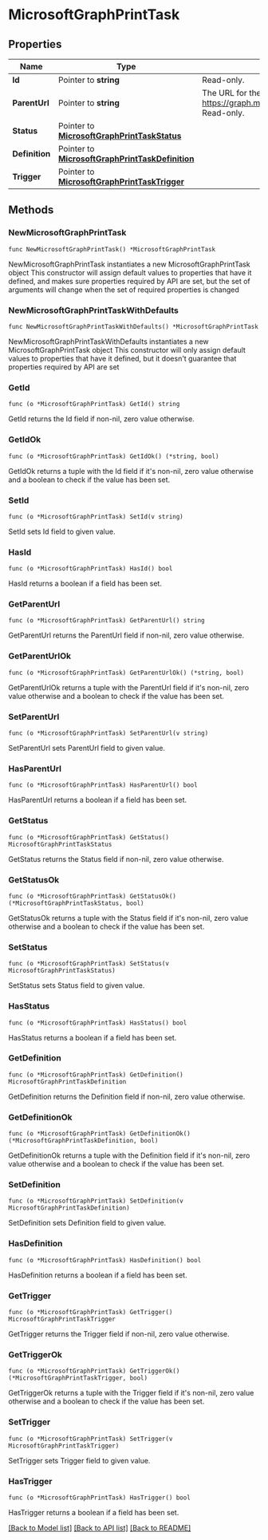 # MicrosoftGraphPrintTask

## Properties

Name | Type | Description | Notes
------------ | ------------- | ------------- | -------------
**Id** | Pointer to **string** | Read-only. | [optional] 
**ParentUrl** | Pointer to **string** | The URL for the print entity that triggered this task. For example, https://graph.microsoft.com/v1.0/print/printers/{printerId}/jobs/{jobId}. Read-only. | [optional] 
**Status** | Pointer to [**MicrosoftGraphPrintTaskStatus**](MicrosoftGraphPrintTaskStatus.md) |  | [optional] 
**Definition** | Pointer to [**MicrosoftGraphPrintTaskDefinition**](MicrosoftGraphPrintTaskDefinition.md) |  | [optional] 
**Trigger** | Pointer to [**MicrosoftGraphPrintTaskTrigger**](MicrosoftGraphPrintTaskTrigger.md) |  | [optional] 

## Methods

### NewMicrosoftGraphPrintTask

`func NewMicrosoftGraphPrintTask() *MicrosoftGraphPrintTask`

NewMicrosoftGraphPrintTask instantiates a new MicrosoftGraphPrintTask object
This constructor will assign default values to properties that have it defined,
and makes sure properties required by API are set, but the set of arguments
will change when the set of required properties is changed

### NewMicrosoftGraphPrintTaskWithDefaults

`func NewMicrosoftGraphPrintTaskWithDefaults() *MicrosoftGraphPrintTask`

NewMicrosoftGraphPrintTaskWithDefaults instantiates a new MicrosoftGraphPrintTask object
This constructor will only assign default values to properties that have it defined,
but it doesn't guarantee that properties required by API are set

### GetId

`func (o *MicrosoftGraphPrintTask) GetId() string`

GetId returns the Id field if non-nil, zero value otherwise.

### GetIdOk

`func (o *MicrosoftGraphPrintTask) GetIdOk() (*string, bool)`

GetIdOk returns a tuple with the Id field if it's non-nil, zero value otherwise
and a boolean to check if the value has been set.

### SetId

`func (o *MicrosoftGraphPrintTask) SetId(v string)`

SetId sets Id field to given value.

### HasId

`func (o *MicrosoftGraphPrintTask) HasId() bool`

HasId returns a boolean if a field has been set.

### GetParentUrl

`func (o *MicrosoftGraphPrintTask) GetParentUrl() string`

GetParentUrl returns the ParentUrl field if non-nil, zero value otherwise.

### GetParentUrlOk

`func (o *MicrosoftGraphPrintTask) GetParentUrlOk() (*string, bool)`

GetParentUrlOk returns a tuple with the ParentUrl field if it's non-nil, zero value otherwise
and a boolean to check if the value has been set.

### SetParentUrl

`func (o *MicrosoftGraphPrintTask) SetParentUrl(v string)`

SetParentUrl sets ParentUrl field to given value.

### HasParentUrl

`func (o *MicrosoftGraphPrintTask) HasParentUrl() bool`

HasParentUrl returns a boolean if a field has been set.

### GetStatus

`func (o *MicrosoftGraphPrintTask) GetStatus() MicrosoftGraphPrintTaskStatus`

GetStatus returns the Status field if non-nil, zero value otherwise.

### GetStatusOk

`func (o *MicrosoftGraphPrintTask) GetStatusOk() (*MicrosoftGraphPrintTaskStatus, bool)`

GetStatusOk returns a tuple with the Status field if it's non-nil, zero value otherwise
and a boolean to check if the value has been set.

### SetStatus

`func (o *MicrosoftGraphPrintTask) SetStatus(v MicrosoftGraphPrintTaskStatus)`

SetStatus sets Status field to given value.

### HasStatus

`func (o *MicrosoftGraphPrintTask) HasStatus() bool`

HasStatus returns a boolean if a field has been set.

### GetDefinition

`func (o *MicrosoftGraphPrintTask) GetDefinition() MicrosoftGraphPrintTaskDefinition`

GetDefinition returns the Definition field if non-nil, zero value otherwise.

### GetDefinitionOk

`func (o *MicrosoftGraphPrintTask) GetDefinitionOk() (*MicrosoftGraphPrintTaskDefinition, bool)`

GetDefinitionOk returns a tuple with the Definition field if it's non-nil, zero value otherwise
and a boolean to check if the value has been set.

### SetDefinition

`func (o *MicrosoftGraphPrintTask) SetDefinition(v MicrosoftGraphPrintTaskDefinition)`

SetDefinition sets Definition field to given value.

### HasDefinition

`func (o *MicrosoftGraphPrintTask) HasDefinition() bool`

HasDefinition returns a boolean if a field has been set.

### GetTrigger

`func (o *MicrosoftGraphPrintTask) GetTrigger() MicrosoftGraphPrintTaskTrigger`

GetTrigger returns the Trigger field if non-nil, zero value otherwise.

### GetTriggerOk

`func (o *MicrosoftGraphPrintTask) GetTriggerOk() (*MicrosoftGraphPrintTaskTrigger, bool)`

GetTriggerOk returns a tuple with the Trigger field if it's non-nil, zero value otherwise
and a boolean to check if the value has been set.

### SetTrigger

`func (o *MicrosoftGraphPrintTask) SetTrigger(v MicrosoftGraphPrintTaskTrigger)`

SetTrigger sets Trigger field to given value.

### HasTrigger

`func (o *MicrosoftGraphPrintTask) HasTrigger() bool`

HasTrigger returns a boolean if a field has been set.


[[Back to Model list]](../README.md#documentation-for-models) [[Back to API list]](../README.md#documentation-for-api-endpoints) [[Back to README]](../README.md)


